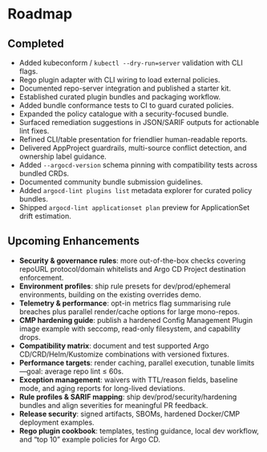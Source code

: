 # Roadmap

## Completed

- Added kubeconform / `kubectl --dry-run=server` validation with CLI flags.
- Rego plugin adapter with CLI wiring to load external policies.
- Documented repo-server integration and published a starter kit.
- Established curated plugin bundles and packaging workflow.
- Added bundle conformance tests to CI to guard curated policies.
- Expanded the policy catalogue with a security-focused bundle.
- Surfaced remediation suggestions in JSON/SARIF outputs for actionable lint fixes.
- Refined CLI/table presentation for friendlier human-readable reports.
- Delivered AppProject guardrails, multi-source conflict detection, and ownership label guidance.
- Added `--argocd-version` schema pinning with compatibility tests across bundled CRDs.
- Documented community bundle submission guidelines.
- Added `argocd-lint plugins list` metadata explorer for curated policy bundles.
- Shipped `argocd-lint applicationset plan` preview for ApplicationSet drift estimation.

## Upcoming Enhancements

- **Security & governance rules**: more out-of-the-box checks covering repoURL protocol/domain whitelists and Argo CD Project destination enforcement.
- **Environment profiles**: ship rule presets for dev/prod/ephemeral environments, building on the existing overrides demo.
- **Telemetry & performance**: opt-in metrics flag summarising rule breaches plus parallel render/cache options for large mono-repos.
- **CMP hardening guide**: publish a hardened Config Management Plugin image example with seccomp, read-only filesystem, and capability drops.
- **Compatibility matrix**: document and test supported Argo CD/CRD/Helm/Kustomize combinations with versioned fixtures.
- **Performance targets**: render caching, parallel execution, tunable limits—goal: average repo lint ≤ 60s.
- **Exception management**: waivers with TTL/reason fields, baseline mode, and aging reports for long-lived deviations.
- **Rule profiles & SARIF mapping**: ship dev/prod/security/hardening bundles and align severities for meaningful PR feedback.
- **Release security**: signed artifacts, SBOMs, hardened Docker/CMP deployment examples.
- **Rego plugin cookbook**: templates, testing guidance, local dev workflow, and “top 10” example policies for Argo CD.
